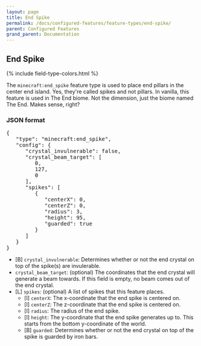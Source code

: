 ```yaml
---
layout: page
title: End Spike
permalink: /docs/configured-features/feature-types/end-spike/
parent: Configured Features
grand_parent: Documentation
---
```


## End Spike

<head>
    {% include field-type-colors.html %}
</head>

The `minecraft:end_spike` feature type is used to place end pillars in the center end island. Yes, they're called spikes and not pillars. In vanilla, this feature is used in The End biome. Not the dimension, just the biome named The End. Makes sense, right?

### JSON format

<pre>
{
   "type": "minecraft:end_spike",
   "config": {
      "crystal_invulnerable": false,
      "crystal_beam_target": [
         0,
         127,
         0
      ],
      "spikes": [
         {
            "centerX": 0,
            "centerZ": 0,
            "radius": 3,
            "height": 95,
            "guarded": true
         }
      ]
   }
}
</pre>

* <span bool>[B]</span> `crystal_invulnerable`: Determines whether or not the end crystal on top of the spike(s) are invulerable.
* `crystal_beam_target`: (optional) The coordinates that the end crystal will generate a beam towards. If this field is empty, no beam comes out of the end crystal.
* <span list>[L]</span> `spikes`: (optional) A list of spikes that this feature places.
    * <span int>[I]</span> `centerX`: The x-coordinate that the end spike is centered on.
    * <span int>[I]</span> `centerZ`: The z-coordinate that the end spike is centered on.
    * <span int>[I]</span> `radius`: The radius of the end spike.
    * <span int>[I]</span> `height`: The y-coordinate that the end spike generates up to. This starts from the bottom y-coordinate of the world.
    * <span bool>[B]</span> `guarded`: Determines whether or not the end crystal on top of the spike is guarded by iron bars.